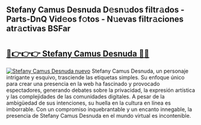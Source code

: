## Stefany Camus Desnuda D𝚎sn𝚞dos filtr𝚊dos - Parts-DnQ Vid𝚎os f𝚘tos - N𝚞evas filtr𝚊ciones atr𝚊ctivas BSFar

# <h2><a href="http://mb5jvf.tromn.icu/?c=Stefany+Camus+Desnuda">🔗👉👉👉 Stefany Camus Desnuda 🔗🔗</a></h2>

[![Stefany Camus Desnuda nuevo](https://i.imgur.com/pEAQMta.gif)](http://mb5jvf.tromn.icu/?c=Stefany+Camus+Desnuda)
Stefany Camus Desnuda, un personaje intrigante y esquivo, trasciende las etiquetas simples. Su enfoque único para crear una presencia en la web ha fascinado y provocado espectadores, generando debates sobre la privacidad, la expresión artística y las complejidades de las comunidades digitales. A pesar de la ambigüedad de sus intenciones, su huella en la cultura en línea es imborrable. Con un compromiso inquebrantable y un encanto innegable, la presencia de Stefany Camus Desnuda en el mundo virtual es incontenible.
